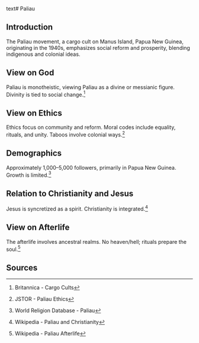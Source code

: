 text# Paliau
## Introduction
The Paliau movement, a cargo cult on Manus Island, Papua New Guinea, originating in the 1940s, emphasizes social reform and prosperity, blending indigenous and colonial ideas.
## View on God
Paliau is monotheistic, viewing Paliau as a divine or messianic figure. Divinity is tied to social change.[^16]
## View on Ethics
Ethics focus on community and reform. Moral codes include equality, rituals, and unity. Taboos involve colonial ways.[^17]
## Demographics
Approximately 1,000–5,000 followers, primarily in Papua New Guinea. Growth is limited.[^18]
## Relation to Christianity and Jesus
Jesus is syncretized as a spirit. Christianity is integrated.[^19]
## View on Afterlife
The afterlife involves ancestral realms. No heaven/hell; rituals prepare the soul.[^20]
## Sources
[^16]: Britannica - Cargo Cults[](https://www.britannica.com/topic/Paliau-Movement)
[^17]: JSTOR - Paliau Ethics[](https://www.jstor.org/stable/3260898)
[^18]: World Religion Database - Paliau[](https://www.worldreligiondatabase.org)
[^19]: Wikipedia - Paliau and Christianity[](https://en.wikipedia.org/wiki/Paliau_Movement#Christianity)
[^20]: Wikipedia - Paliau Afterlife[](https://en.wikipedia.org/wiki/Paliau_Movement#Afterlife)
